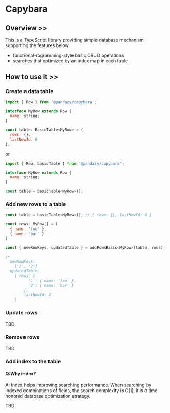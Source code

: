 # Capybara

## Overview >>

This is a TypeScript library providing simple database mechanism supporting the features below:

- functional-rogramming-style basic CRUD operations
- searches that optimized by an index map in each table

## How to use it >>
### Create a data table
```javascript
import { Row } from '@pandazy/capybara';

interface MyRow extends Row {
  name: string;
}

const table: BasicTable<MyRow> = {
  rows: {},
  lastNewId: 0
};
```

or

```javascript
import { Row, basicTable } from '@pandazy/capybara';

interface MyRow extends Row {
  name: string;
}

const table = basicTable<MyRow>();
```

### Add new rows to a table
```javascript
const table = basicTable<MyRow>(); // { rows: {}, lastNewId: 0 }

const rows: MyRow[] = [
  { name: 'foo' },
  { name: 'bar' }
]

const { newRowKeys, updatedTable } = addRowsBasic<MyRow>(table, rows);

/*
  newRowKeys:
    ['1', '2']
  updatedTable:
    { rows: {
          '1': { name: 'foo' },
          '2': { name: 'bar' }
        },
        lastNewId: 2
    }
```

### Update rows
TBD
### Remove rows
TBD

### Add index to the table
#### Q:Why index?
A: Index helps improving searching performance. When searching by indexed combinations of fields, the search complexity is O(1), it is a time-honored database optimization strategy.

TBD
